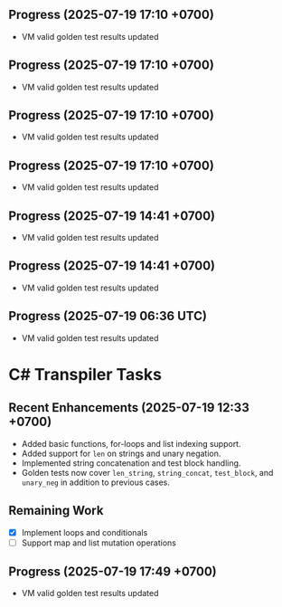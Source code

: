 ## Progress (2025-07-19 17:10 +0700)
- VM valid golden test results updated

## Progress (2025-07-19 17:10 +0700)
- VM valid golden test results updated

## Progress (2025-07-19 17:10 +0700)
- VM valid golden test results updated

## Progress (2025-07-19 17:10 +0700)
- VM valid golden test results updated

## Progress (2025-07-19 14:41 +0700)
- VM valid golden test results updated

## Progress (2025-07-19 14:41 +0700)
- VM valid golden test results updated

## Progress (2025-07-19 06:36 UTC)
- VM valid golden test results updated

# C# Transpiler Tasks

## Recent Enhancements (2025-07-19 12:33 +0700)
- Added basic functions, for-loops and list indexing support.
- Added support for `len` on strings and unary negation.
- Implemented string concatenation and test block handling.
- Golden tests now cover `len_string`, `string_concat`, `test_block`, and `unary_neg` in addition to previous cases.

## Remaining Work
- [x] Implement loops and conditionals
- [ ] Support map and list mutation operations

## Progress (2025-07-19 17:49 +0700)
- VM valid golden test results updated
